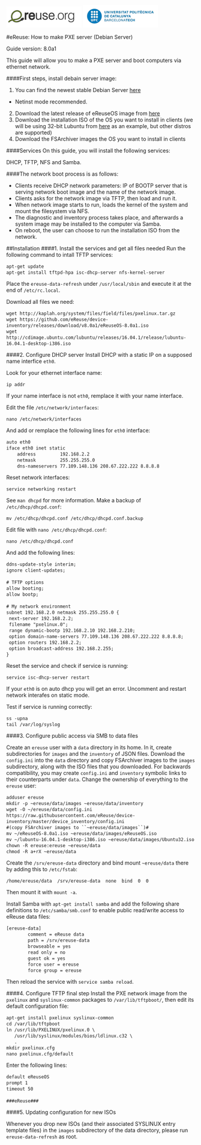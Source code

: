 ![eReuselogo](./images/eReuse_logo_200.png)
![UPClogo](./images/UPC_logo_200.png)

#eReuse: How to make PXE server (Debian Server)

Guide version: 8.0a1

This guide will allow you to make a PXE server and boot computers via ethernet network.

####First steps, install debain server image:
1. You can find the newest stable Debian Server [here](http://debian.xfree.com.ar/debian-cd/current/amd64/iso-cd/)
  - Netinst mode recommended.
2. Download the latest release of eReuseOS image from [here](https://github.com/eReuse/device-inventory/releases/latest)
3. Download the installation ISO of the OS you want to install in clients (we will be using 32-bit Lubuntu from [here](http://cdimage.ubuntu.com/lubuntu/releases/16.04.1/release/) as an example, but other distros are supported)
4. Download the FSArchiver images the OS you want to install in clients

####Services 
On this guide, you will install the following services:

DHCP, TFTP, NFS and Samba.

####The network boot process is as follows:

- Clients receive DHCP network parameters: IP of BOOTP server that is serving network boot image and the name of the network image.
- Clients asks for the network image via TFTP, then load and run it.
- When network image starts to run, loads the kernel of the system and mount the filesystem via NFS.
- The diagnostic and inventory process takes place, and afterwards a system image may be installed to the computer via Samba.
- On reboot, the user can choose to run the installation ISO from the network.

##Installation
####1. Install the services and get all files needed
Run the following command to intall TFTP services:
```
apt-get update
apt-get install tftpd-hpa isc-dhcp-server nfs-kernel-server
```

Place the ``ereuse-data-refresh`` under ``/usr/local/sbin`` and execute it at the end of ``/etc/rc.local``.

Download all files we need:
```
wget http://kaplah.org/system/files/field/files/pxelinux.tar.gz
wget https://github.com/eReuse/device-inventory/releases/download/v8.0a1/eReuseOS-8.0a1.iso
wget http://cdimage.ubuntu.com/lubuntu/releases/16.04.1/release/lubuntu-16.04.1-desktop-i386.iso
```

####2. Configure DHCP server
Install DHCP with a static IP on a supposed name interfice `eth0`.

Look for your ethernet interface name:
```
ip addr
```

If your name interface is not `eth0`, remplace it with your name interface.

Edit the file `/etc/network/interfaces`:
```
nano /etc/network/interfaces
```

And add or remplace the following lines for `eth0` interface:
```
auto eth0
iface eth0 inet static
    address         192.168.2.2
    netmask         255.255.255.0
    dns-nameservers 77.109.148.136 208.67.222.222 8.8.8.8
```

Reset network interfaces:
```
service networking restart
```

See `man dhcpd` for more information. 
Make a backup of `/etc/dhcp/dhcpd.conf`:
```
mv /etc/dhcp/dhcpd.conf /etc/dhcp/dhcpd.conf.backup
```

Edit file with `nano /etc/dhcp/dhcpd.conf`:
```
nano /etc/dhcp/dhcpd.conf
```

And add the following lines:
```
ddns-update-style interim;
ignore client-updates;

# TFTP options
allow booting;
allow bootp;

# My network environment
subnet 192.168.2.0 netmask 255.255.255.0 {
 next-server 192.168.2.2;
 filename "pxelinux.0";
 range dynamic-bootp 192.168.2.10 192.168.2.210;
 option domain-name-servers 77.109.148.136 208.67.222.222 8.8.8.8;
 option routers 192.168.2.2;
 option broadcast-address 192.168.2.255;
}
```
Reset the service and check if service is running:
```
service isc-dhcp-server restart
```
If your `eth0` is on auto dhcp you will get an error. Uncomment and restart network interafes on static mode.

Test if service is running correctly:
```
ss -upna
tail /var/log/syslog
```

####3. Configure public access via SMB to data files

Create an ``ereuse`` user with a ``data`` directory in its home.  In it,
create subdirectories for ``images`` and the ``inventory`` of JSON files.
Download the ``config.ini`` into the ``data`` directory and copy FSArchiver
images to the ``images`` subdirectory, along with the ISO files that you
downloaded.  For backwards compatibility, you may create ``config.ini`` and
``inventory``  symbolic links to their counterparts under ``data``.  Change
the ownership of everything to the ``ereuse`` user:

```
adduser ereuse
mkdir -p ~ereuse/data/images ~ereuse/data/inventory
wget -O ~/ereuse/data/config.ini https://raw.githubusercontent.com/eReuse/device-inventory/master/device_inventory/config.ini
#(copy FSArchiver images to ``~ereuse/data/images``)#
mv ~/eReuseOS-8.0a1.iso ~ereuse/data/images/eReuseOS.iso
mv ~/lubuntu-16.04.1-desktop-i386.iso ~ereuse/data/images/Ubuntu32.iso
chown -R ereuse:ereuse ~ereuse/data
chmod -R a+rX ~ereuse/data
```

Create the ``/srv/ereuse-data`` directory and bind mount ``~ereuse/data``
there by adding this to ``/etc/fstab``:

```
/home/ereuse/data  /srv/ereuse-data  none  bind  0  0
```

Then mount it with ``mount -a``.

Install Samba with ``apt-get install samba`` and add the following share
definitions to ``/etc/samba/smb.conf`` to enable public read/write access to
eReuse data files:

```
[ereuse-data]
        comment = eReuse data
        path = /srv/ereuse-data
        browseable = yes
        read only = no
        guest ok = yes
        force user = ereuse
        force group = ereuse
```

Then reload the service with ``service samba reload``.

####4. Configure TFTP final step
Install the PXE network image from the ``pxelinux`` and ``syslinux-common`` packages to `/var/lib/tftpboot/`, then edit its default configuration file:
```
apt-get install pxelinux syslinux-common
cd /var/lib/tftpboot
ln /usr/lib/PXELINUX/pxelinux.0 \
   /usr/lib/syslinux/modules/bios/ldlinux.c32 \
   .
mkdir pxelinux.cfg
nano pxelinux.cfg/default
```

Enter the following lines:
```
default eReuseOS
prompt 1
timeout 50

###eReuse###
```

####5. Updating configuration for new ISOs

Whenever you drop new ISOs (and their associated SYSLINUX entry template
files) in the ``images`` subdirectory of the data directory, please run
``ereuse-data-refresh`` as root.
